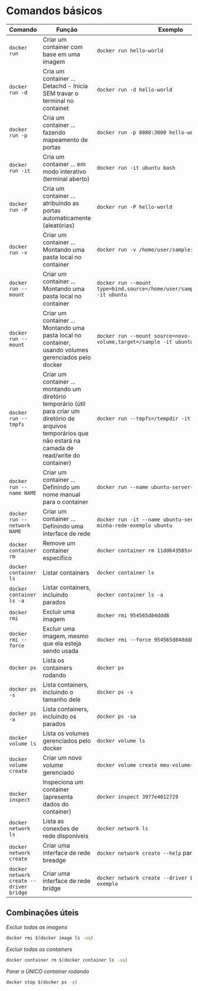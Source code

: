 # Comandos básicos

| Comando | Função | Exemplo |
| --- | --- | --- |
| `docker run` | Criar um container com base em uma imagem | `docker run hello-world` |
| `docker run -d` | Cria um container ... Detachd - Inicia SEM travar o terminal no containet | `docker run -d hello-world` |
| `docker run -p` | Cria um container ... fazendo mapeamento de portas | `docker run -p 8080:3000 hello-world` |
| `docker run -it` | Cria um container ... em modo interativo (terminal aberto) | `docker run -it ubuntu bash` |
| `docker run -P` | Cria um container ... atribuindo as portas automaticamente (aleatórias) | `docker run -P hello-world` |
| `docker run -v` | Criar um container ... Montando uma pasta local no container | `docker run -v /home/user/sample:sample -it ubuntu` |
| `docker run --mount` | Criar um container ... Montando uma pasta local no container | `docker run --mount type=bind,source=/home/user/sample,target=/sample -it ubuntu` |
| `docker run --mount` | Criar um container ... Montando uma pasta local no container, usando volumes gerenciados pelo docker | `docker run --mount source=novo-volume,target=/sample -it ubuntu` |
| `docker run --tmpfs` | Criar um container ... montando um diretório temporário (útil para criar um diretório de arquivos temporários que não estará na camada de read/write do container) | `docker run --tmpfs=/tempdir -it ubuntu` |
| `docker run --name NAME` | Criar um container ... Definindo um nome manual para o container | `docker run --name ubuntu-server-1 -it ubuntu` |
| `docker run --network NAME` | Criar um container ... Definindo uma interface de rede | `docker run -it --name ubuntu-server-1 --network minha-rede-exemplo ubuntu` |
| `docker container rm` | Remove um container específico | `docker container rm 11dd643585s45` |
| `docker container ls` | Listar containers | `docker container ls` |
| `docker container ls -a` | Listar containers, incluindo parados | `docker container ls -a` |
| `docker rmi` | Excluir uma imagem | `docker rmi 954565d84ddd8` |
| `docker rmi --force` | Excluir uma imagem, mesmo que ela esteja sendo usada | `docker rmi --force 954565d84ddd8` |
| `docker ps` | Lista os containers rodando | `docker ps` |
| `docker ps -s` | Lista containers, incluindo o tamanho dele | `docker ps -s` |
| `docker ps -a` | Lista containers, incluindo os parados | `docker ps -sa` |
| `docker volume ls` | Lista os volumes gerenciados pelo docker | `docker volume ls` |
| `docker volume create` | Criar um novo volume gerenciado | `docker volume create meu-volume-novo` |
| `docker inspect` | Inspeciona um container (apresenta dados do container) | `docker inspect 3977e4012729` |
| `docker network ls` | Lista as conexões de rede disponíveis | `docker network ls` |
| `docker network create` | Criar uma interface de rede breadge | `docker network create --help` para ver mais |
| `docker network create --driver bridge` | Criar uma interface de rede bridge | `docker network create --driver bridge minha-rede-exemplo` |

## Combinações úteis

*Excluir todas as imagens*
```sh
docker rmi $(docker image ls -aq)
```

*Excluir todas os containers*
```sh
docker container rm $(docker container ls -aq)
```

*Parar o ÙNICO container rodando*
```sh
docker stop $(docker ps -q)
```